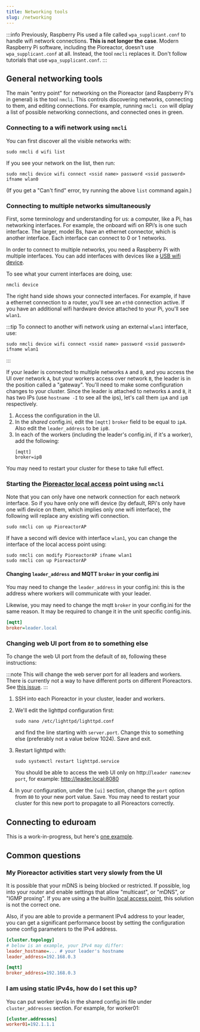 ```yaml
---
title: Networking tools
slug: /networking
---
```


:::info
Previously, Raspberry Pis used a file called `wpa_supplicant.conf` to handle wifi network connections. **This is not longer the case**. Modern Raspberry Pi software, including the Pioreactor, doesn't use `wpa_supplicant.conf` at all. Instead, the tool `nmcli` replaces it. Don't follow tutorials that use `wpa_supplicant.conf`.
:::


## General networking tools

The main "entry point" for networking on the Pioreactor (and Raspberry Pi's in general) is the tool `nmcli`. This controls discovering networks, connecting to them, and editing connections. For example, running `nmcli con` will diplay a list of possible networking connections, and connected ones in green.

### Connecting to a wifi network using `nmcli`

You can first discover all the visible networks with:

```
sudo nmcli d wifi list
```

If you see your network on the list, then run:


```
sudo nmcli device wifi connect <ssid name> password <ssid password> ifname wlan0
```

(If you get a "Can't find" error, try running the above `list` command again.)

### Connecting to multiple networks simultaneously

First, some terminology and understanding for us: a computer, like a Pi, has networking interfaces. For example, the onboard wifi on RPi’s is one such interface. The larger, model Bs, have an ethernet connector, which is another interface. Each interface can connect to 0 or 1 networks.

In order to connect to multiple networks, you need a Raspberry Pi with multiple interfaces. You can add interfaces with devices like a [USB wifi device](https://forum.pioreactor.com/t/connecting-more-workers-to-cluster/330/3).

To see what your current interfaces are doing, use:
```
nmcli device
```

The right hand side shows your connected interfaces. For example, if have a ethernet connection to a router, you'll see an `eth0` connection active. If you have an additional wifi hardware device attached to your Pi, you'll see `wlan1`.

:::tip
To connect to another wifi network using an external `wlan1` interface, use:

```
sudo nmcli device wifi connect <ssid name> password <ssid password> ifname wlan1
```
:::

If your leader is connected to multiple networks `A` and `B`, and you access the UI over network `A`, but your workers access over network `B`, the leader is in the position called a "gateway". You'll need to make some configuration changes to your cluster. Since the leader is attached to networks `A` and `B`, it has two IPs (use `hostname -I` to see all the ips), let's call them `ipA` and `ipB` respectively.

1. Access the configuration in the UI.
2. In the _shared_ config.ini, edit the `[mqtt]` `broker` field to be equal to `ipA`. Also edit the `leader_address` to be `ipB`.
3. In each of the workers (including the leader's config.ini, if it's a worker), add the following:
   ```
   [mqtt]
   broker=ipB
   ```

You may need to restart your cluster for these to take full effect.



### Starting the [Pioreactor local access](/user-guide/local-access-point) point using `nmcli`

Note that you can only have one network connection for each network interface. So if you have only one wifi device (by default, RPi's only have one wifi device on them, which implies only one wifi interface), the following will replace any existing wifi connection.

```
sudo nmcli con up PioreactorAP
```

If have a second wifi device with interface `wlan1`, you can change the interface of the local access point using:

```
sudo nmcli con modify PioreactorAP ifname wlan1
sudo nmcli con up PioreactorAP
```


#### Changing `leader_address` and MQTT `broker` in your config.ini

You may need to change the `leader_address` in your config.ini: this is the address where workers will communicate with your leader.

Likewise, you may need to change the mqtt `broker` in your config.ini for the same reason. It may be required to change it in the unit specific config.inis.

```ini title="config_worker01.ini"
[mqtt]
broker=leader.local
```


### Changing web UI port from `80` to something else

To change the web UI port from the default of `80`, following these instructions:

:::note
This will change the web server port for all leaders and workers. There is currently not a way to have different ports on different Pioreactors. See [this issue](https://github.com/Pioreactor/pioreactor/issues/526).
:::

1. SSH into each Pioreactor in your cluster, leader and workers.
2. We'll edit the lighttpd configuration first: 
   ```
   sudo nano /etc/lighttpd/lighttpd.conf
   ```

   and find the line starting with `server.port`. Change this to something else (preferably not a value below 1024). Save and exit.

3. Restart lighttpd with:
   ```
   sudo systemctl restart lighttpd.service
   ```
   You should be able to access the web UI only on http://`leader name`:`new port`, for example: http://leader.local:8080

4. In your configuration, under the `[ui]` section, change the `port` option from `80` to your new port value. Save. You may need to restart your cluster for this new port to propagate to all Pioreactors correctly.




## Connecting to eduroam

This is a work-in-progress, but here's [one example](https://forum.pioreactor.com/t/connecting-more-workers-to-cluster/330/3#connecting-to-eduroam-2).


## Common questions

### My Pioreactor activities start very slowly from the UI

It is possible that your mDNS is being blocked or restricted. If possible, log into your router and enable settings that allow "multicast", or "mDNS", or "IGMP proxing". If you are using a the builtin [local access point](/user-guide/local-access-point), this solution is not the correct one.

Also, if you are able to provide a permanent IPv4 address to your leader, you can get a significant performance boost by setting the configuration some config parameters to the IPv4 address.

```ini
[cluster.topology]
# below is an example, your IPv4 may differ:
leader_hostname=... # your leader's hostname
leader_address=192.168.0.3

[mqtt]
broker_address=192.168.0.3

```

### I am using static IPv4s, how do I set this up?

You can put worker ipv4s in the shared config.ini file under `cluster_addresses` section. For example, for worker01:

```ini
[cluster.addresses]
worker01=192.1.1.1
```

